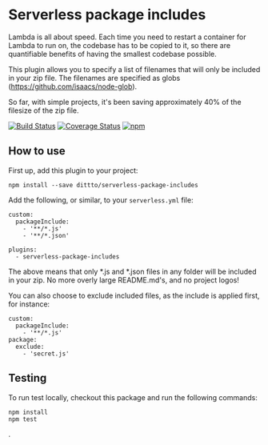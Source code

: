 # Serverless package includes

Lambda is all about speed. Each time you need to restart a container for Lambda to run on, the codebase has to be copied to it, so there are quantifiable benefits of having the smallest codebase possible.

This plugin allows you to specify a list of filenames that will only be included in your zip file. The filenames are specified as globs (https://github.com/isaacs/node-glob).

So far, with simple projects, it's been saving approximately 40% of the filesize of the zip file.

[![Build Status](https://travis-ci.org/dittto/serverless-package-includes.svg?branch=master)](https://travis-ci.org/dittto/serverless-package-includes) [![Coverage Status](https://coveralls.io/repos/github/dittto/serverless-package-includes/badge.svg)](https://coveralls.io/github/dittto/serverless-package-includes) [![npm](https://badge.fury.io/js/serverless-package-includes.svg)](https://www.npmjs.com/package/serverless-package-includes)

## How to use

First up, add this plugin to your project:

```
npm install --save dittto/serverless-package-includes
```

Add the following, or similar, to your `serverless.yml` file:

```
custom:
  packageInclude:
    - '**/*.js'
    - '**/*.json'

plugins:
  - serverless-package-includes
```

The above means that only *.js and *.json files in any folder will be included in your zip. No more overly large README.md's, and no project logos!

You can also choose to exclude included files, as the include is applied first, for instance:

```
custom:
  packageInclude:
    - '**/*.js'
package:
  exclude:
    - 'secret.js'
```

## Testing

To run test locally, checkout this package and run the following commands:

```
npm install
npm test
```

.
